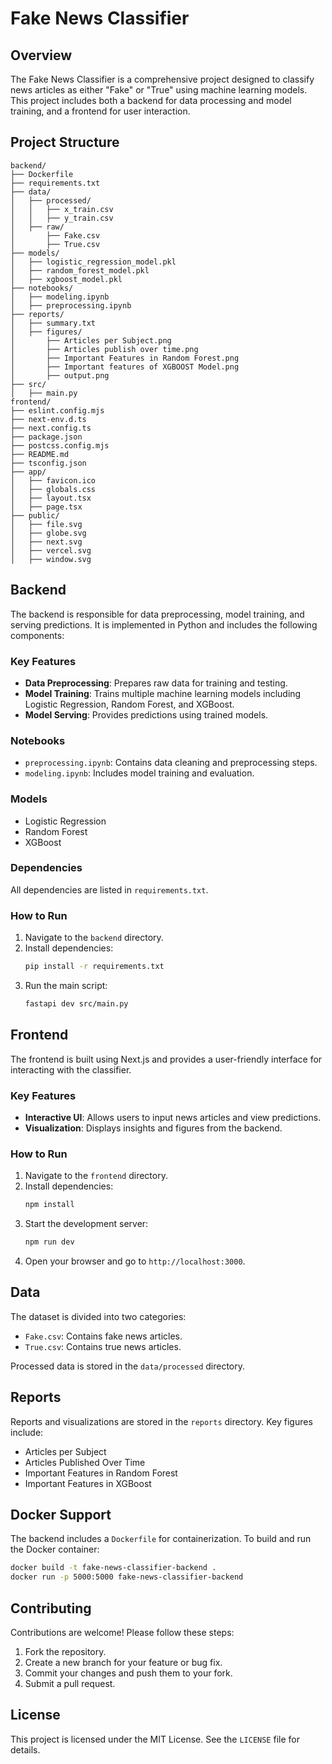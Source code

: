 # Fake News Classifier

## Overview

The Fake News Classifier is a comprehensive project designed to classify news articles as either "Fake" or "True" using machine learning models. This project includes both a backend for data processing and model training, and a frontend for user interaction.

## Project Structure

```
backend/
├── Dockerfile
├── requirements.txt
├── data/
│   ├── processed/
│   │   ├── x_train.csv
│   │   ├── y_train.csv
│   ├── raw/
│       ├── Fake.csv
│       ├── True.csv
├── models/
│   ├── logistic_regression_model.pkl
│   ├── random_forest_model.pkl
│   ├── xgboost_model.pkl
├── notebooks/
│   ├── modeling.ipynb
│   ├── preprocessing.ipynb
├── reports/
│   ├── summary.txt
│   ├── figures/
│       ├── Articles per Subject.png
│       ├── Articles publish over time.png
│       ├── Important Features in Random Forest.png
│       ├── Important features of XGBOOST Model.png
│       ├── output.png
├── src/
│   ├── main.py
frontend/
├── eslint.config.mjs
├── next-env.d.ts
├── next.config.ts
├── package.json
├── postcss.config.mjs
├── README.md
├── tsconfig.json
├── app/
│   ├── favicon.ico
│   ├── globals.css
│   ├── layout.tsx
│   ├── page.tsx
├── public/
│   ├── file.svg
│   ├── globe.svg
│   ├── next.svg
│   ├── vercel.svg
│   ├── window.svg
```

## Backend

The backend is responsible for data preprocessing, model training, and serving predictions. It is implemented in Python and includes the following components:

### Key Features

- **Data Preprocessing**: Prepares raw data for training and testing.
- **Model Training**: Trains multiple machine learning models including Logistic Regression, Random Forest, and XGBoost.
- **Model Serving**: Provides predictions using trained models.

### Notebooks

- `preprocessing.ipynb`: Contains data cleaning and preprocessing steps.
- `modeling.ipynb`: Includes model training and evaluation.

### Models

- Logistic Regression
- Random Forest
- XGBoost

### Dependencies

All dependencies are listed in `requirements.txt`.

### How to Run

1. Navigate to the `backend` directory.
2. Install dependencies:
   ```bash
   pip install -r requirements.txt
   ```
3. Run the main script:
   ```bash
   fastapi dev src/main.py
   ```

## Frontend

The frontend is built using Next.js and provides a user-friendly interface for interacting with the classifier.

### Key Features

- **Interactive UI**: Allows users to input news articles and view predictions.
- **Visualization**: Displays insights and figures from the backend.

### How to Run

1. Navigate to the `frontend` directory.
2. Install dependencies:
   ```bash
   npm install
   ```
3. Start the development server:
   ```bash
   npm run dev
   ```
4. Open your browser and go to `http://localhost:3000`.

## Data

The dataset is divided into two categories:

- `Fake.csv`: Contains fake news articles.
- `True.csv`: Contains true news articles.

Processed data is stored in the `data/processed` directory.

## Reports

Reports and visualizations are stored in the `reports` directory. Key figures include:

- Articles per Subject
- Articles Published Over Time
- Important Features in Random Forest
- Important Features in XGBoost

## Docker Support

The backend includes a `Dockerfile` for containerization. To build and run the Docker container:

```bash
docker build -t fake-news-classifier-backend .
docker run -p 5000:5000 fake-news-classifier-backend
```

## Contributing

Contributions are welcome! Please follow these steps:

1. Fork the repository.
2. Create a new branch for your feature or bug fix.
3. Commit your changes and push them to your fork.
4. Submit a pull request.

## License

This project is licensed under the MIT License. See the `LICENSE` file for details.